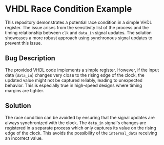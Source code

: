 # VHDL Race Condition Example

This repository demonstrates a potential race condition in a simple VHDL register.  The issue arises from the sensitivity list of the process and the timing relationship between `clk` and `data_in` signal updates.  The solution showcases a more robust approach using synchronous signal updates to prevent this issue.

## Bug Description

The provided VHDL code implements a simple register.  However, if the input data (`data_in`) changes very close to the rising edge of the clock, the updated value might not be captured reliably, leading to unexpected behavior.  This is especially true in high-speed designs where timing margins are tighter.

## Solution

The race condition can be avoided by ensuring that the signal updates are always synchronized with the clock. The `data_in` signal's changes are registered in a separate process which only captures its value on the rising edge of the clock.  This avoids the possibility of the `internal_data` receiving an incorrect value.